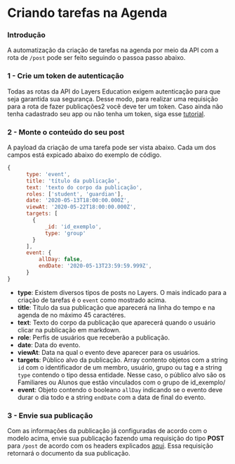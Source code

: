 # Criando tarefas na Agenda

### Introdução

A automatização da criação de tarefas na agenda por meio da API com a rota de `/post`  pode ser feito seguindo o passoa passo abaixo.

### 1 - Crie um token de autenticação

Todas as rotas da API do Layers Education exigem autenticação para que seja garantida sua segurança. Desse modo, para realizar uma requisição para a rota de fazer publicações2 você deve ter um token. Caso ainda não tenha cadastrado seu app ou não tenha um token, siga esse [tutorial](https://github.com/layers-digital/docs/blob/master/articles/app_register.md).

### 2 - Monte o conteúdo do seu post

A payload da criação de uma tarefa pode ser vista abaixo. Cada um dos campos está expicado abaixo do exemplo de código.

```js
{
      type: 'event',
      title: 'título da publicação',
      text: 'texto do corpo da publicação',
      roles: ['student', 'guardian'],
      date: '2020-05-13T18:00:00.000Z',
      viewAt: '2020-05-22T18:00:00.000Z',
      targets: [
        {
            _id: 'id_exemplo',
            type: 'group'
        }
      ],
      event: {
          allDay: false,
          endDate: '2020-05-13T23:59:59.999Z',
      }
}
```

+ **type**: Existem diversos tipos de posts no Layers. O mais indicado para a criação de tarefas é o ```event``` como mostrado acima.
+ **title**: Título da sua publicação que aparecerá na linha do tempo e na agenda de no máximo 45 caractéres.
+ **text**: Texto do corpo da publicação que aparecerá quando o usuário clicar na publicação em markdown.
+ **role**: Perfis de usuários que receberão a publicação.
+ **date**: Data do evento.
+ **viewAt**: Data na qual o evento deve aparecer para os usuários.
+ **targets**: Público alvo da publicação. Array contento objetos com a string ```id``` com o identificador de um membro, usuário, grupo ou tag e a string ```type``` contendo o tipo dessa entidade. Nesse caso, o público alvo são os Familiares ou Alunos que estão vinculados com o grupo de id_exemplo/
+ **event**: Objeto contendo o booleano ```allDay``` indicando se o evento deve durar o dia todo e a string ```endDate``` com a data de final do evento.

### 3 - Envie sua publicação

Com as informações da publicação já configuradas de acordo com o modelo acima, envie sua publicação fazendo uma requisição do tipo **POST** para `/post` de acordo com os headers explicados [aqui](link.com). Essa requisição retornará o documento da sua publicação. 